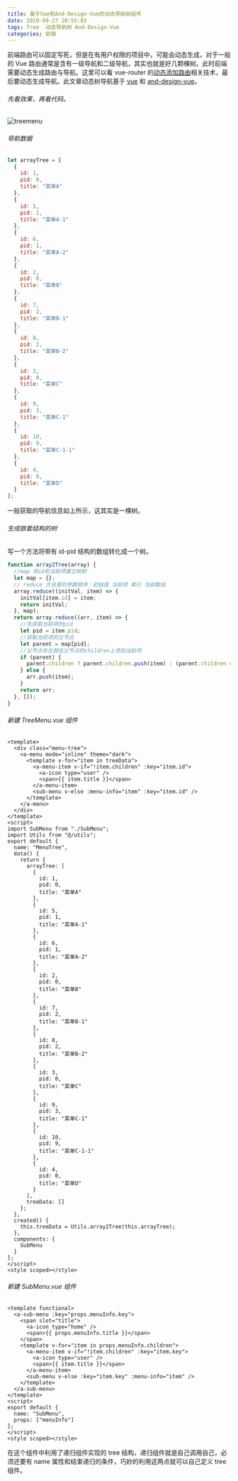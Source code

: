 ```yaml
---
title: 基于Vue和And-Design-Vue的动态导航树组件
date: 2019-09-27 20:55:03
tags: Tree  动态导航树 And-Design-Vue
categories: 前端
---
```


前端路由可以固定写死，但是在有用户权限的项目中，可能会动态生成，对于一般的 Vue 路由通常是含有一级导航和二级导航，其实也就是好几颗棵树。此时前端需要动态生成路由与导航。这里可以看 vue-router 的[动态添加路由](https://router.vuejs.org/zh/api/#router-addroutes)相关技术，最后要动态生成导航。此文章动态树导航基于 [vue](https://cn.vuejs.org/) 和 [and-design-vue](https://vue.ant.design/docs/vue/introduce/)。

###### 先看效果，再看代码。

![treemenu](https://s2.ax1x.com/2019/09/29/u87kJP.gif)

###### 导航数据

```js
let arrayTree = [
  {
    id: 1,
    pid: 0,
    title: "菜单A"
  },
  {
    id: 5,
    pid: 1,
    title: "菜单A-1"
  },
  {
    id: 6,
    pid: 1,
    title: "菜单A-2"
  },
  {
    id: 2,
    pid: 0,
    title: "菜单B"
  },
  {
    id: 7,
    pid: 2,
    title: "菜单B-1"
  },
  {
    id: 8,
    pid: 2,
    title: "菜单B-2"
  },
  {
    id: 3,
    pid: 0,
    title: "菜单C"
  },
  {
    id: 9,
    pid: 3,
    title: "菜单C-1"
  },
  {
    id: 10,
    pid: 9,
    title: "菜单C-1-1"
  },
  {
    id: 4,
    pid: 0,
    title: "菜单D"
  }
];
```

一般获取的导航信息如上所示，这其实是一棵树。

###### 生成嵌套结构的树

写一个方法将带有 id-pid 结构的数组转化成一个树。

```js
function array2Tree(array) {
  //map 用id和当前项建立映射
  let map = {};
  // reduce 方法里的参数顺序：初始值 当前项 索引 当前数组
  array.reduce((initVal, item) => {
    initVal[item.id] = item;
    return initVal;
  }, map);
  return array.reduce((arr, item) => {
    //先获取当前项的pid
    let pid = item.pid;
    //获取当前项的父节点
    let parent = map[pid];
    //父节点存在就往父节点的children上添加当前项
    if (parent) {
      parent.children ? parent.children.push(item) : (parent.children = [item]);
    } else {
      arr.push(item);
    }
    return arr;
  }, []);
}
```

###### 新建 TreeMenu.vue 组件

```vue
<template>
  <div class="menu-tree">
    <a-menu mode="inline" theme="dark">
      <template v-for="item in treeData">
        <a-menu-item v-if="!item.children" :key="item.id">
          <a-icon type="user" />
          <span>{{ item.title }}</span>
        </a-menu-item>
        <sub-menu v-else :menu-info="item" :key="item.id" />
      </template>
    </a-menu>
  </div>
</template>
<script>
import SubMenu from "./SubMenu";
import Utils from "@/utils";
export default {
  name: "MenuTree",
  data() {
    return {
      arrayTree: [
        {
          id: 1,
          pid: 0,
          title: "菜单A"
        },
        {
          id: 5,
          pid: 1,
          title: "菜单A-1"
        },
        {
          id: 6,
          pid: 1,
          title: "菜单A-2"
        },
        {
          id: 2,
          pid: 0,
          title: "菜单B"
        },
        {
          id: 7,
          pid: 2,
          title: "菜单B-1"
        },
        {
          id: 8,
          pid: 2,
          title: "菜单B-2"
        },
        {
          id: 3,
          pid: 0,
          title: "菜单C"
        },
        {
          id: 9,
          pid: 3,
          title: "菜单C-1"
        },
        {
          id: 10,
          pid: 9,
          title: "菜单C-1-1"
        },
        {
          id: 4,
          pid: 0,
          title: "菜单D"
        }
      ],
      treeData: []
    };
  },
  created() {
    this.treeData = Utils.array2Tree(this.arrayTree);
  },
  components: {
    SubMenu
  }
};
</script>
<style scoped></style>
```

###### 新建 SubMenu.vue 组件

```vue
<template functional>
  <a-sub-menu :key="props.menuInfo.key">
    <span slot="title">
      <a-icon type="home" />
      <span>{{ props.menuInfo.title }}</span>
    </span>
    <template v-for="item in props.menuInfo.children">
      <a-menu-item v-if="!item.children" :key="item.key">
        <a-icon type="user" />
        <span>{{ item.title }}</span>
      </a-menu-item>
      <sub-menu v-else :key="item.key" :menu-info="item" />
    </template>
  </a-sub-menu>
</template>
<script>
export default {
  name: "SubMenu",
  props: ["menuInfo"]
};
</script>
<style scoped></style>
```

在这个组件中利用了递归组件实现的 tree 结构，递归组件就是自己调用自己，必须还要有 name 属性和结束递归的条件，巧妙的利用这两点就可以自己定义 tree 组件。
